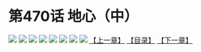 # 第470话 地心（中）
![](https://mhpic.xiaomingtaiji.net/comic/D/斗破苍穹拆分版/470话/1.jpg-zymk.middle.webp)
![](https://mhpic.xiaomingtaiji.net/comic/D/斗破苍穹拆分版/470话/2.jpg-zymk.middle.webp)
![](https://mhpic.xiaomingtaiji.net/comic/D/斗破苍穹拆分版/470话/3.jpg-zymk.middle.webp)
![](https://mhpic.xiaomingtaiji.net/comic/D/斗破苍穹拆分版/470话/4.jpg-zymk.middle.webp)
![](https://mhpic.xiaomingtaiji.net/comic/D/斗破苍穹拆分版/470话/5.jpg-zymk.middle.webp)
![](https://mhpic.xiaomingtaiji.net/comic/D/斗破苍穹拆分版/470话/6.jpg-zymk.middle.webp)
![](https://mhpic.xiaomingtaiji.net/comic/D/斗破苍穹拆分版/470话/7.jpg-zymk.middle.webp)
![](https://mhpic.xiaomingtaiji.net/comic/D/斗破苍穹拆分版/470话/8.jpg-zymk.middle.webp)
[【上一章】](./469.md)
[【目录】](./READMD.md)
[【下一章】](./471.md)
